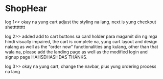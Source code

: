 # ShopHear
log 1>> okay na yung cart adjust the styling na lang, next is yung checkout shettttttttt

log 2>> added add to cart buttons sa card holder para magamit din ng mga hindi visually impaired, the cart is complete na, yung cart layout and design nalang as well as the "order now" functionalities ang kulang, other than that wala na, please add the landing page as well as the modified login and signup page HAHSDHASHDAS THANKS.

log 3>> okay na yung cart, change the navbar, plus yung ordering process na lang
